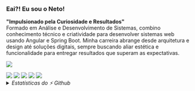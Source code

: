 ### Eai?! Eu sou o <strong>Neto</strong>!
<strong>"Impulsionado pela Curiosidade e Resultados"</strong>
<br>
Formado em Análise e Desenvolvimento de Sistemas, combino conhecimento técnico e criatividade para desenvolver sistemas web usando Angular e Spring Boot. Minha carreira abrange desde arquitetura e design até soluções digitais, sempre buscando aliar estética e funcionalidade para entregar resultados que superam as expectativas.

<p>
  <a href="https://skillicons.dev">
    <img src="https://skillicons.dev/icons?i=html,css,sass,bootstrap,tailwind,js,typescript,java,python,angular,spring,firebase,postman,figma" />
  </a>
</p>


<div>
  <a href="https://wa.me/5561986170964" target="_blank"><img src="https://img.shields.io/badge/WhatsApp-25D366?style=for-the-badge&logo=whatsapp&logoColor=white"></a>
  <a href="https://www.linkedin.com/in/deusdeteneto" target="_blank"><img src="https://img.shields.io/badge/-LinkedIn-%230077B5?style=for-the-badge&logo=linkedin&logoColor=white"></a>
  <a href="https://www.instagram.com/torresneto.tn/" target="_blank"><img src="https://img.shields.io/badge/-Instagram-%23E4405F?style=for-the-badge&logo=instagram&logoColor=white"></a>
  <a href="mailto:torresneto.tn@gmail.com" target="_blank"><img src="https://img.shields.io/badge/Gmail-D14836?style=for-the-badge&logo=gmail&logoColor=white"></a>
  <a href="https://www.behance.net/torresneto" target="_blank"><img src="https://img.shields.io/badge/-Behance-blue?style=for-the-badge&logo=behance&logoColor=white"></a>
</div>



<details>
  <summary> <em>Estatísticas do ⚡ Github </em></summary>
    <div>
      <a href="https://www.linkedin.com/in/deusdeteneto">
        <img align="center" height="180em" src="https://github-readme-stats.vercel.app/api?username=deusdeteneto&show_icons=true&theme=github_dark&include_all_commits=true&count_private=true"/>
      </a>
      <a href="https://www.linkedin.com/in/deusdeteneto">
        <img align="center" height="180em" src="https://github-readme-stats.vercel.app/api/top-langs/?username=deusdeteneto&layout=compact&theme=github_dark"/>
      </a>
    </div>
</details>



